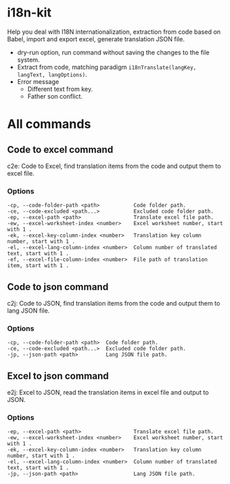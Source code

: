 # i18n-kit

Help you deal with I18N internationalization, extraction from code based on Babel, import and export excel, generate translation JSON file.

- dry-run option, run command without saving the changes to the file system.
- Extract from code, matching paradigm `i18nTranslate(langKey, langText, langOptions)`.
- Error message
  - Different text from key.
  - Father son conflict.

# All commands

## Code to excel command

c2e: Code to Excel, find translation items from the code and output them to excel file.

### Options

```
-cp, --code-folder-path <path>           Code folder path.
-ce, --code-excluded <path...>           Excluded code folder path.
-ep, --excel-path <path>                 Translate excel file path.
-ew, --excel-worksheet-index <number>    Excel worksheet number, start with 1 .
-ek, --excel-key-column-index <number>   Translation key column number, start with 1 .
-el, --excel-lang-column-index <number>  Column number of translated text, start with 1 .
-ef, --excel-file-column-index <number>  File path of translation item, start with 1 .
```

## Code to json command

c2j: Code to JSON, find translation items from the code and output them to lang JSON file.

### Options

```
-cp, --code-folder-path <path>  Code folder path.
-ce, --code-excluded <path...>  Excluded code folder path.
-jp, --json-path <path>         Lang JSON file path.
```

## Excel to json command

e2j: Excel to JSON, read the translation items in excel file and output to JSON.

### Options

```
-ep, --excel-path <path>                 Translate excel file path.
-ew, --excel-worksheet-index <number>    Excel worksheet number, start with 1 .
-ek, --excel-key-column-index <number>   Translation key column number, start with 1 .
-el, --excel-lang-column-index <number>  Column number of translated text, start with 1 .
-jp, --json-path <path>                  Lang JSON file path.
```
